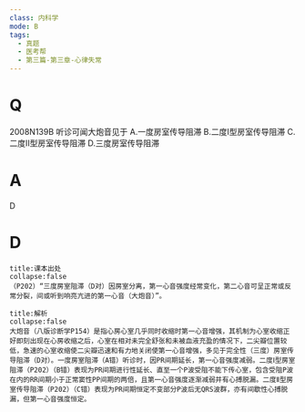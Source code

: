 ```yaml
---
class: 内科学
mode: B
tags:
  - 真题
  - 医考帮
  - 第三篇-第三章-心律失常
---
```


# Q
2008N139B 听诊可闻大炮音见于
A.一度房室传导阻滞
B.二度Ⅰ型房室传导阻滞
C.二度Ⅱ型房室传导阻滞
D.三度房室传导阻滞

# A
D
# D
```ad-note
title:课本出处
collapse:false
（P202）“三度房室阻滞（D对）因房室分离，第一心音强度经常变化，第二心音可呈正常或反常分裂，间或听到响亮亢进的第一心音（大炮音）”。
```

```ad-summary
title:解析
collapse:false
大炮音（八版诊断学P154）是指心房心室几乎同时收缩时第一心音增强，其机制为心室收缩正好即刻出现在心房收缩之后，心室在相对未完全舒张和未被血液充盈的情况下，二尖瓣位置较低，急速的心室收缩使二尖瓣迅速和有力地关闭使第一心音增强，多见于完全性（三度）房室传导阻滞（D对）。一度房室阻滞（A错）听诊时，因PR间期延长，第一心音强度减弱。二度Ⅰ型房室阻滞（P202）（B错）表现为PR间期进行性延长、直至一个P波受阻不能下传心室，包含受阻P波在内的RR间期小于正常窦性PP间期的两倍，且第一心音强度逐渐减弱并有心搏脱漏。二度Ⅱ型房室传导阻滞（P202）（C错）表现为PR间期恒定不变部分P波后无QRS波群，亦有间歇性心搏脱漏，但第一心音强度恒定。
```

